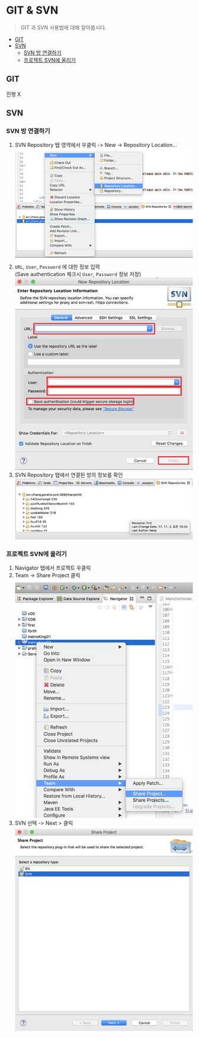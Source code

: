 # GIT & SVN

> GIT 과 SVN 사용법에 대해 알아봅시다.

- [GIT](#GIT)
- [SVN](#SVN)
  - [SVN 방 연결하기](#svn-방-연결하기)
  - [프로젝트 SVN에 올리기](#프로젝트-svn에-올리기)

## GIT

진행 X

## SVN

### SVN 방 연결하기

1. SVN Repository 탭 영역에서 우클릭 -> New -> Repository Location...
![](/images/2주차/SVN위치.png)  
1. `URL`, `User`, `Password` 에 대한 정보 입력  
(Save authentication 체크시 `User`, `Password` 정보 저장)  
![](/images/2주차/SVN정보입력.png)  
1. SVN Repository 탭에서 연결된 방의 정보를 확인  
![](/images/2주차/SVN방확인.png)  

### 프로젝트 SVN에 올리기

1. Navigator 탭에서 프로젝트 우클릭
1. Team -> Share Project 클릭  
![](/images/2주차/svnshare.png)  
1. SVN 선택 -> Next > 클릭  
![](/images/2주차/shareproject.png)